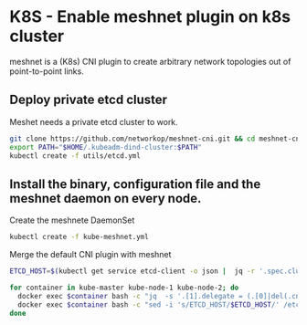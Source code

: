 # K8S - Enable meshnet plugin on k8s cluster

meshnet is a (K8s) CNI plugin to create arbitrary network topologies out of point-to-point links.

## Deploy private etcd cluster

Meshet needs a private etcd cluster to work.

```bash
git clone https://github.com/networkop/meshnet-cni.git && cd meshnet-cni
export PATH="$HOME/.kubeadm-dind-cluster:$PATH"
kubectl create -f utils/etcd.yml
```

## Install the binary, configuration file and the meshnet daemon on every node.

Create the meshnete DaemonSet

```bash
kubectl create -f kube-meshnet.yml
```

Merge the default CNI plugin with meshnet

```bash
ETCD_HOST=$(kubectl get service etcd-client -o json |  jq -r '.spec.clusterIP')

for container in kube-master kube-node-1 kube-node-2; do
  docker exec $container bash -c "jq  -s '.[1].delegate = (.[0]|del(.cniVersion))' /etc/cni/net.d/cni.conf /etc/cni/net.d/meshnet.conf  | jq .[1] > /etc/cni/net.d/00-meshnet.conf"
  docker exec $container bash -c "sed -i 's/ETCD_HOST/$ETCD_HOST/' /etc/cni/net.d/00-meshnet.conf"
done

```